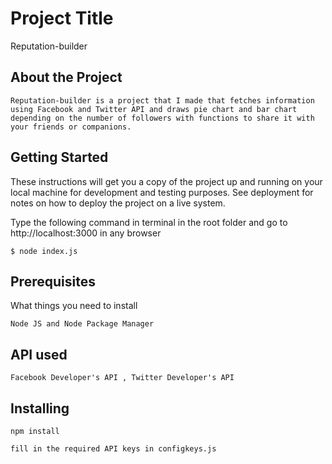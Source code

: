 # Project Title

Reputation-builder

## About the Project
```
Reputation-builder is a project that I made that fetches information using Facebook and Twitter API and draws pie chart and bar chart depending on the number of followers with functions to share it with your friends or companions.
```

## Getting Started

These instructions will get you a copy of the project up and running on your local machine for development and testing purposes. See deployment for notes on how to deploy the project on a live system.

Type the following command in terminal in the root folder and go to http://localhost:3000 in any browser
```
$ node index.js
```

## Prerequisites

What things you need to install

```
Node JS and Node Package Manager
```
## API used

```
Facebook Developer's API , Twitter Developer's API
```

## Installing


```
npm install

fill in the required API keys in configkeys.js
```

